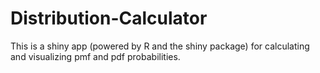 Distribution-Calculator
=======================

This is a shiny app (powered by R and the shiny package) for calculating and visualizing pmf and pdf probabilities.
